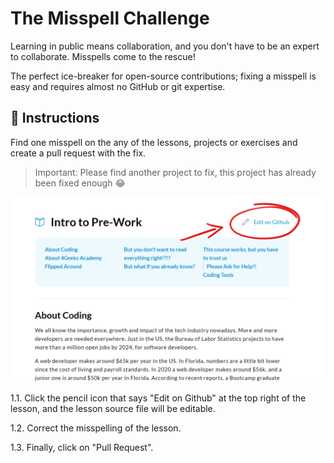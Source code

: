 <!-- hide -->
# The Misspell Challenge
<!-- endhide -->
Learning in public means collaboration, and you don't have to be an expert to collaborate. Misspells come to the rescue!

The perfect ice-breaker for open-source contributions; fixing a misspell is easy and requires almost no GitHub or git expertise.

## 📝 Instructions

Find one misspell on the any of the lessons, projects or exercises and create a pull request with the fix.

> Important: Please find another project to fix, this project has already been fixed enough 😂

![edit on Github](github-logo2.png.png)

1.1. Click the pencil icon that says "Edit on Github" at the top right of the lesson, and the lesson source file will be editable. 

1.2. Correct the misspelling of the lesson.

1.3. Finally, click on "Pull Request".
